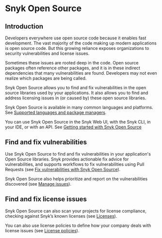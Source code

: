 # Snyk Open Source

## Introduction

Developers everywhere use open source code because it enables fast development. The vast majority of the code making up modern applications is open source code. But this growing reliance exposes organizations to security vulnerabilities and license issues.

Sometimes these issues are rooted deep in the code. Open source packages often reference other packages, and it is in these indirect dependencies that many vulnerabilities are found. Developers may not even realize which packages are being called.

Snyk Open Source allows you to find and fix vulnerabilities in the open source libraries used by your applications. It also allows you to find and address licensing issues in (or caused by) these open source libraries.

Snyk Open Source is available in many common languages and platforms. See [Supported languages and package managers](snyk-open-source-supported-languages-and-package-managers/).

You can use Snyk Open Source in the Snyk Web UI, with the Snyk CLI, in your IDE, or with an API. See [Getting started with Snyk Open Source](getting-started-snyk-open-source.md)

## Find and fix vulnerabilities

Use Snyk Open Source to find and fix vulnerabilities in your application's Open Source libraries. Snyk provides actionable fix advice for vulnerabilities, and supports workflows to fix vulnerabilities using Pull Requests (see [Fix vulnerabilities with Snyk Open Source](open-source-basics/)).

Snyk Open Source also helps prioritize and report on the vulnerabilities discovered (see [Manage issues](../../manage-issues/)).

## Find and fix license issues

Snyk Open Source can also scan your projects for license compliance, checking against Snyk’s known licenses (see [Licenses](licenses/)).

You can also use license policies to define how your company deals with license issues (see [License policies](license-policies/)).
